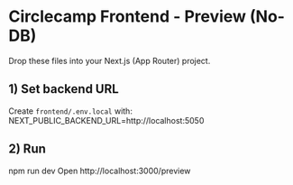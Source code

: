 # Circlecamp Frontend - Preview (No-DB)

Drop these files into your Next.js (App Router) project.

## 1) Set backend URL
Create `frontend/.env.local` with:
NEXT_PUBLIC_BACKEND_URL=http://localhost:5050

## 2) Run
npm run dev
Open http://localhost:3000/preview
